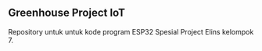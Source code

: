 ## Greenhouse Project IoT

Repository untuk untuk kode program ESP32 Spesial Project Elins kelompok 7.